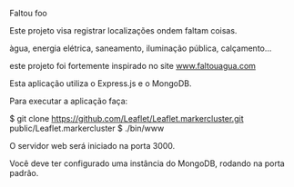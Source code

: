 Faltou foo

Este projeto visa registrar localizações ondem faltam coisas.

àgua, energia elétrica, saneamento, iluminação pública, calçamento...

este projeto foi fortemente inspirado no site www.faltouagua.com

Esta aplicação utiliza o Express.js e o MongoDB.

Para executar a aplicação faça:

$ git clone https://github.com/Leaflet/Leaflet.markercluster.git public/Leaflet.markercluster
$ ./bin/www

O servidor web será iniciado na porta 3000.

Você deve ter configurado uma instância do MongoDB, rodando na porta padrão.
